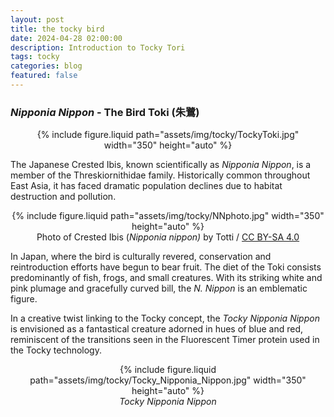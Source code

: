 ```yaml
---
layout: post
title: the tocky bird
date: 2024-04-28 02:00:00
description: Introduction to Tocky Tori
tags: tocky
categories: blog
featured: false
---
```



### _Nipponia Nippon_ - The Bird Toki (朱鷺)

<div class="row mt-3" style="text-align: center;">
     <div class="col-sm mt-3 mt-md-0" style="display: inline-block;">
        {% include figure.liquid path="assets/img/tocky/TockyToki.jpg" width="350" height="auto" %}
    </div>
</div>

The Japanese Crested Ibis, known scientifically as _Nipponia Nippon_, is a member of the Threskiornithidae family. Historically common throughout East Asia, it has faced dramatic population declines due to habitat destruction and pollution. 

<div class="row mt-3" style="text-align: center;">
     <div class="col-sm mt-3 mt-md-0" style="display: inline-block;">
        {% include figure.liquid path="assets/img/tocky/NNphoto.jpg" width="350" height="auto" %}
    </div>
</div>
<div class="caption" style="text-align: center;">
Photo of Crested Ibis (<em>Nipponia nippon)</em> by Totti / <a href="https://ja.wikipedia.org/wiki/%E3%83%88%E3%82%AD#/media/%E3%83%95%E3%82%A1%E3%82%A4%E3%83%AB:Nipponia_nippon_Sado_Toki_Hogo_Center_2.jpg">CC BY-SA 4.0</a>

</div>

In Japan, where the bird is culturally revered, conservation and reintroduction efforts have begun to bear fruit. The diet of the Toki consists predominantly of fish, frogs, and small creatures. With its striking white and pink plumage and gracefully curved bill, the _N. Nippon_ is an emblematic figure. 

In a creative twist linking to the Tocky concept, the _Tocky Nipponia Nippon_ is envisioned as a fantastical creature adorned in hues of blue and red, reminiscent of the transitions seen in the Fluorescent Timer protein used in the Tocky technology.


<div class="row mt-3" style="text-align: center;">
     <div class="col-sm mt-3 mt-md-0" style="display: inline-block;">
        {% include figure.liquid path="assets/img/tocky/Tocky_Nipponia_Nippon.jpg" width="350" height="auto" %}
    </div>
</div>
<div class="caption" style="text-align: center;">
  <em>Tocky Nipponia Nippon</em>
</div>
